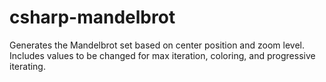 # csharp-mandelbrot
Generates the Mandelbrot set based on center position and zoom level. Includes values to be changed for max iteration, coloring, and progressive iterating.
